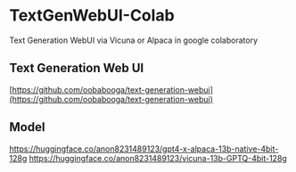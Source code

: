 # TextGenWebUI-Colab
Text Generation WebUI via Vicuna or Alpaca in google colaboratory

## Text Generation Web UI
[https://github.com/oobabooga/text-generation-webui](https://github.com/oobabooga/text-generation-webui)

## Model
https://huggingface.co/anon8231489123/gpt4-x-alpaca-13b-native-4bit-128g
https://huggingface.co/anon8231489123/vicuna-13b-GPTQ-4bit-128g
